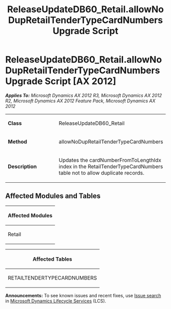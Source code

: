 ﻿---
title: ReleaseUpdateDB60_Retail.allowNoDupRetailTenderTypeCardNumbers Upgrade Script
TOCTitle: ReleaseUpdateDB60_Retail.allowNoDupRetailTenderTypeCardNumbers Upgrade Script
ms:assetid: 936da412-b50e-d97b-310e-97ed854af0d3
ms:mtpsurl: https://msdn.microsoft.com/en-us/library/JJ686118(v=AX.60)
ms:contentKeyID: 49709822
ms.date: 05/18/2015
mtps_version: v=AX.60
---

# ReleaseUpdateDB60\_Retail.allowNoDupRetailTenderTypeCardNumbers Upgrade Script [AX 2012]


_**Applies To:** Microsoft Dynamics AX 2012 R3, Microsoft Dynamics AX 2012 R2, Microsoft Dynamics AX 2012 Feature Pack, Microsoft Dynamics AX 2012_

<table>
<colgroup>
<col style="width: 50%" />
<col style="width: 50%" />
</colgroup>
<tbody>
<tr class="odd">
<td><p><strong>Class</strong></p></td>
<td><p>ReleaseUpdateDB60_Retail</p></td>
</tr>
<tr class="even">
<td><p><strong>Method</strong></p></td>
<td><p>allowNoDupRetailTenderTypeCardNumbers</p></td>
</tr>
<tr class="odd">
<td><p><strong>Description</strong></p></td>
<td><p>Updates the cardNumberFromToLengthIdx index in the RetailTenderTypeCardNumbers table not to allow duplicate records.</p></td>
</tr>
</tbody>
</table>


## Affected Modules and Tables

<table>
<colgroup>
<col style="width: 100%" />
</colgroup>
<thead>
<tr class="header">
<th><p>Affected Modules</p></th>
</tr>
</thead>
<tbody>
<tr class="odd">
<td><p>Retail</p></td>
</tr>
</tbody>
</table>


<table>
<colgroup>
<col style="width: 100%" />
</colgroup>
<thead>
<tr class="header">
<th><p>Affected Tables</p></th>
</tr>
</thead>
<tbody>
<tr class="odd">
<td><p>RETAILTENDERTYPECARDNUMBERS</p></td>
</tr>
</tbody>
</table>

  
**Announcements:** To see known issues and recent fixes, use [Issue search](http://go.microsoft.com/fwlink/?linkid=389258) in [Microsoft Dynamics Lifecycle Services](http://go.microsoft.com/fwlink/?linkid=306505) (LCS).

